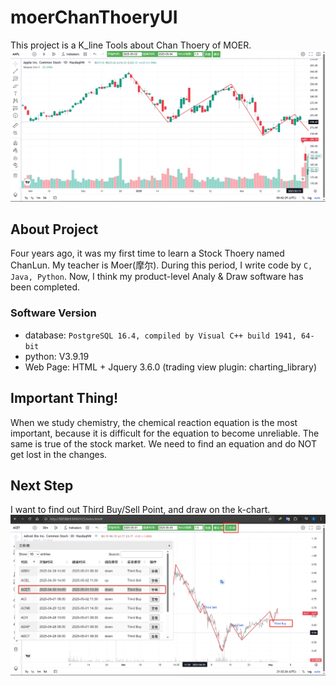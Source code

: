 # moerChanThoeryUI
This project is a K_line Tools about Chan Thoery of MOER. 
![](./images/moer_1d.png)

## About Project
 Four years ago, it was my first time to learn a Stock Thoery named ChanLun. My teacher is Moer(摩尔).
 During this period, I write code by `C, Java, Python`. Now, I think my product-level Analy & Draw software has been completed.
### Software Version
 - database: `PostgreSQL 16.4, compiled by Visual C++ build 1941, 64-bit`
 - python: V3.9.19
 - Web Page: HTML + Jquery 3.6.0 (trading view plugin: charting_library)

## Important Thing!
 When we study chemistry, the chemical reaction equation is the most important, because it is difficult for the equation to become unreliable. 
 The same is true of the stock market. We need to find an equation and do NOT get lost in the changes.
 
## Next Step
 I want to find out Third Buy/Sell Point, and draw on the k-chart.
 ![](./images/ThirdBuyOrSellQueryResult.png)